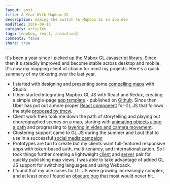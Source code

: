 ```yaml
---
layout: post
title: A Year With Mapbox GL
description: making the switch to Mapbox GL in app dev
modified: 2016-09-15
category: articles
tags: [mapbox, react, animation]
comments: false
share: true
---
```


It's been a year since I picked up the Mabox GL Javascript library.  Since then it's steadily improved and become stable across desktop and mobile.  It's now my mapping client of choice for most my projects.  Here's a quick summary of my tinkering over the last year.

* I started with designing and presenting some [compelling maps](http://dotsconnect.us/articles/happy-place/) with Studio
* I then started integrating Mapbox GL JS with React and Redux, creating a simple single-page [app template](https://reactmaps.firebaseapp.com) - published on [Github](https://github.com/twelch/react-mapbox-gl-seed).  Since then Uber has put out a more proper [React component](https://github.com/uber/react-map-gl) for GL JS that follows the style [proposed by tmcw](https://www.mapbox.com/blog/mapbox-gl-js-reactive/).
* Client work then took me down the path of storytelling and playing out choreographed scenes on a map, starting with [animating objects along a path](http://bl.ocks.org/twelch/18d53240f638d0c77cd4) and progressing to [layering in video and camera movement](http://bl.ocks.org/twelch/0ae8d02c78542a772401).
* Clustering support came to GL JS during the summer and I put that to use in a successful [social media campaign](/articles/workzonewtf/)
* Prototypes are fun to create but my clients want full-featured responsive apps with token-based auth, multi-tenancy, and internationalization.  So I took things further creating a lightweight [client](https://github.com/twelch/kit-client-react) and [server](https://github.com/twelch/kit-server-hapi) pair for quickly publishing map views.  I was able to take advantage of added GL JS support for switching languages and using Webpack.
* I found that my use cases for GL JS were growing increasingly complex, and at least once I found an [obscure bug](https://github.com/mapbox/mapbox-gl-js/issues/2926) that most would never hit.
